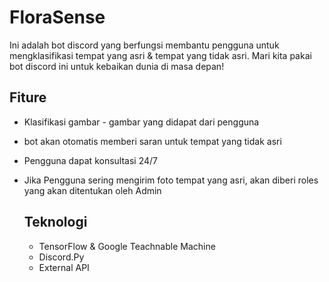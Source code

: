 # FloraSense
Ini adalah bot discord yang berfungsi membantu pengguna untuk mengklasifikasi tempat yang asri & tempat yang tidak asri. Mari kita pakai bot discord ini untuk kebaikan dunia di masa depan!

## Fiture
* Klasifikasi gambar - gambar yang didapat dari pengguna
* bot akan otomatis memberi saran untuk tempat yang tidak asri
* Pengguna dapat konsultasi 24/7
* Jika Pengguna sering mengirim foto tempat yang asri, akan diberi roles yang akan ditentukan oleh Admin

  ## Teknologi
  * TensorFlow & Google Teachnable Machine
  * Discord.Py
  * External API
